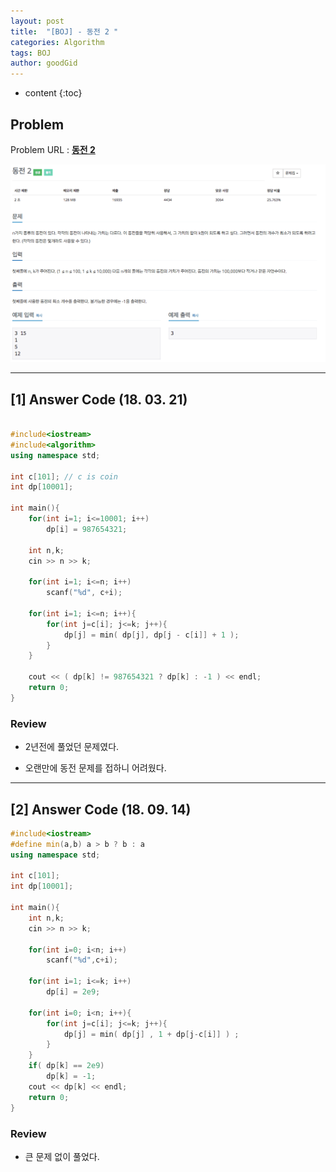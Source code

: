 ```yaml
---
layout: post
title:  "[BOJ] - 동전 2 "
categories: Algorithm
tags: BOJ
author: goodGid
---
```

* content
{:toc}


## Problem 
Problem URL : **[동전 2](https://www.acmicpc.net/problem/2294)**


![](/assets/img/algorithm/2294_1.png)










---

## [1] Answer Code (18. 03. 21)

``` cpp

#include<iostream>
#include<algorithm>
using namespace std;

int c[101]; // c is coin
int dp[10001];

int main(){
    for(int i=1; i<=10001; i++)
        dp[i] = 987654321;
    
    int n,k;
    cin >> n >> k;
    
    for(int i=1; i<=n; i++)
        scanf("%d", c+i);
    
    for(int i=1; i<=n; i++){
        for(int j=c[i]; j<=k; j++){
            dp[j] = min( dp[j], dp[j - c[i]] + 1 );
        }
    }
    
    cout << ( dp[k] != 987654321 ? dp[k] : -1 ) << endl;
    return 0;
}
```
### Review

* 2년전에 풀었던 문제였다.

* 오랜만에 동전 문제를 접하니 어려웠다.


---

## [2] Answer Code (18. 09. 14)

``` cpp
#include<iostream>
#define min(a,b) a > b ? b : a
using namespace std;

int c[101];
int dp[10001];

int main(){
    int n,k;
    cin >> n >> k;
    
    for(int i=0; i<n; i++)
        scanf("%d",c+i);
    
    for(int i=1; i<=k; i++)
        dp[i] = 2e9;
    
    for(int i=0; i<n; i++){
        for(int j=c[i]; j<=k; j++){
            dp[j] = min( dp[j] , 1 + dp[j-c[i]] ) ;
        }
    }
    if( dp[k] == 2e9)
        dp[k] = -1;
    cout << dp[k] << endl;
    return 0;
}
```

### Review

* 큰 문제 없이 풀었다.


